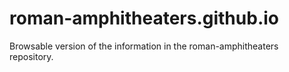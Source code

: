 # roman-amphitheaters.github.io
Browsable version of the information in the roman-amphitheaters repository.
